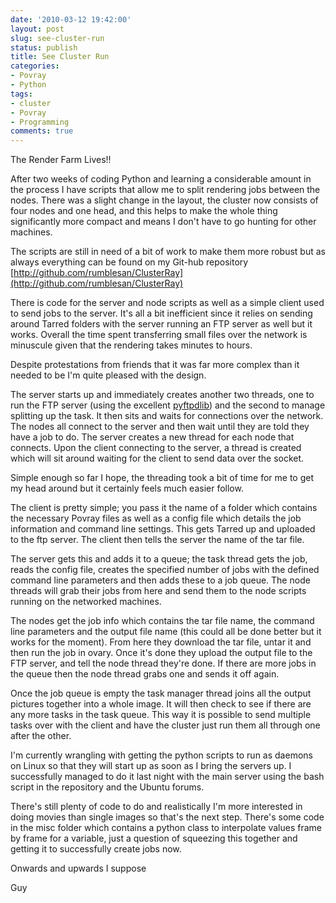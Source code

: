 ```yaml
---
date: '2010-03-12 19:42:00'
layout: post
slug: see-cluster-run
status: publish
title: See Cluster Run
categories:
- Povray
- Python
tags:
- cluster
- Povray
- Programming
comments: true
---
```


The Render Farm Lives!!

After two weeks of coding Python and learning a considerable amount in the process I have scripts that allow me to split rendering jobs between the nodes. There was a slight change in the layout, the cluster now consists of four nodes and one head, and this helps to make the whole thing significantly more compact and means I don't have to go hunting for other machines.

The scripts are still in need of a bit of work to make them more robust but as always everything can be found on my Git-hub repository [http://github.com/rumblesan/ClusterRay](http://github.com/rumblesan/ClusterRay)

There is code for the server and node scripts as well as a simple client used to send jobs to the server. It's all a bit inefficient since it relies on sending around Tarred folders with the server running an FTP server as well but it works. Overall the time spent transferring small files over the network is minuscule given that the rendering takes minutes to hours.

Despite protestations from friends that it was far more complex than it needed to be I'm quite pleased with the design.

The server starts up and immediately creates another two threads, one to run the FTP server (using the excellent [pyftpdlib](http://code.google.com/p/pyftpdlib/)) and the second to manage splitting up the task. It then sits and waits for connections over the network. The nodes all connect to the server and then wait until they are told they have a job to do. The server creates a new thread for each node that connects. Upon the client connecting to the server, a thread is created which will sit around waiting for the client to send data over the socket.

Simple enough so far I hope, the threading took a bit of time for me to get my head around but it certainly feels much easier follow.

The client is pretty simple; you pass it the name of a folder which contains the necessary Povray files as well as a config file which details the job information and command line settings. This gets Tarred up and uploaded to the ftp server. The client then tells the server the name of the tar file.

The server gets this and adds it to a queue; the task thread gets the job, reads the config file, creates the specified number of jobs with the defined command line parameters and then adds these to a job queue. The node threads will grab their jobs from here and send them to the node scripts running on the networked machines.

The nodes get the job info which contains the tar file name, the command line parameters and the output file name (this could all be done better but it works for the moment). From here they download the tar file, untar it and then run the job in ovary. Once it's done they upload the output file to the FTP server, and tell the node thread they're done. If there are more jobs in the queue then the node thread grabs one and sends it off again.

Once the job queue is empty the task manager thread joins all the output pictures together into a whole image. It will then check to see if there are any more tasks in the task queue. This way it is possible to send multiple tasks over with the client and have the cluster just run them all through one after the other.

I'm currently wrangling with getting the python scripts to run as daemons on Linux so that they will start up as soon as I bring the servers up. I successfully managed to do it last night with the main server using the bash script in the repository and the Ubuntu forums.

There's still plenty of code to do and realistically I'm more interested in doing movies than single images so that's the next step. There's some code in the misc folder which contains a python class to interpolate values frame by frame for a variable, just a question of squeezing this together and getting it to successfully create jobs now.

Onwards and upwards I suppose

Guy
